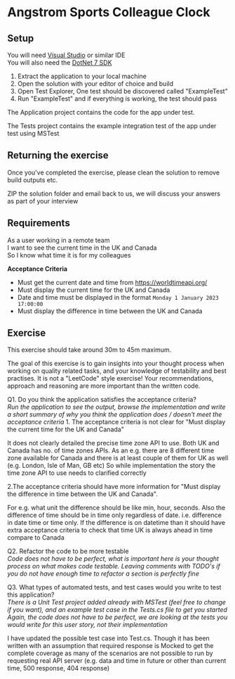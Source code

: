 
# Angstrom Sports Colleague Clock

## Setup
You will need [Visual Studio](https://visualstudio.microsoft.com/vs/community/) or similar IDE  
You will also need the [DotNet 7 SDK](https://dotnet.microsoft.com/en-us/download/dotnet/7.0)  

1. Extract the application to your local machine
2. Open the solution with your editor of choice and build
3. Open Test Explorer, One test should be discovered called "ExampleTest"
4. Run "ExampleTest" and if everything is working, the test should pass

The Application project contains the code for the app under test.

The Tests project contains the example integration test of the
app under test using MSTest


## Returning the exercise

Once you've completed the exercise, please clean the solution to remove
build outputs etc.

ZIP the solution folder and email back to us, we will discuss your answers
as part of your interview

## Requirements

As a user working in a remote team  
I want to see the current time in the UK and Canada  
So I know what time it is for my colleagues  

**Acceptance Criteria**

* Must get the current date and time from https://worldtimeapi.org/
* Must display the current time for the UK and Canada
* Date and time must be displayed in the format `Monday 1 January 2023 17:00:00`
* Must display the difference in time between the UK and Canada


## Exercise

This exercise should take around 30m to 45m maximum.

The goal of this exercise is to gain insights into your thought process when
working on quality related tasks, and your knowledge of testability and best
practises. It is not a "LeetCode" style exercise!  Your recommendations, approach
and reasoning are more important than the written code.

Q1. Do you think the application satisfies the acceptance criteria?  
*Run the application to see the output, browse the implementation and write 
a short summary of why you think the application does / doesn't meet the
acceptance criteria*
1.
The acceptance criteria is not clear for "Must display the current time for the UK and Canada"

It does not clearly detailed the precise time zone API to use. Both UK and Canada has no. of time zones APIs. As an e.g. there are 8 different time zone available for Canada
and there is at least couple of them for UK as well (e.g. London, Isle of Man, GB etc)
So while implementation the story the time zone API to use needs to clarified correctly

2.The acceptance criteria should have more information for "Must display the difference in time between the UK and Canada".

For e.g. what unit the difference should be like min, hour, seconds. Also the difference of time should be in time only regardless of date. i.e. difference in date time or time only.
If the difference is on datetime than it should have extra acceptance criteria to check that time UK is always ahead in time compare to Canada



Q2. Refactor the code to be more testable  
*Code does not have to be perfect, what is important here is your thought
process on what makes code testable. Leaving comments with TODO's if you
do not have enough time to refactor a section is perfectly fine*

Q3. What types of automated tests, and test cases would you write to test
this application?  
*There is a Unit Test project added already with MSTest (feel free to change
if you want), and an example test case in the Tests.cs file to get you started*
*Again, the code does not have to be perfect, we are looking at the tests you 
would write for this user story, not their implementation*

I have updated the possible test case into Test.cs. Though it has been written with
an assumption that required response is Mocked to get the complete coverage as many of the scenarios are not possible
to run by requesting real API server (e.g. data and time in future or other than current time, 500 response, 404 response)